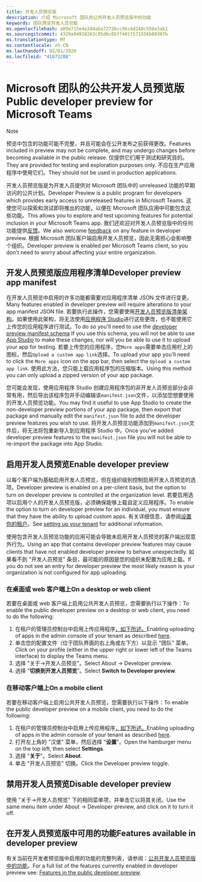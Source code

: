 ```yaml
---
title: 开发人员预览版
description: 介绍 Microsoft 团队的公共开发人员预览版中的功能
keywords: 团队预览开发人员功能
ms.openlocfilehash: a09e715e4e2d4aba72726cc96c4d248c550a3ab1
ms.sourcegitcommit: 4329a94918263c85d6c65ff401f571556b80307b
ms.translationtype: MT
ms.contentlocale: zh-CN
ms.lasthandoff: 02/01/2020
ms.locfileid: "41673288"
---
```

# <a name="public-developer-preview-for-microsoft-teams"></a><span data-ttu-id="9d4b6-104">Microsoft 团队的公共开发人员预览版</span><span class="sxs-lookup"><span data-stu-id="9d4b6-104">Public developer preview for Microsoft Teams</span></span>

>[!NOTE]
><span data-ttu-id="9d4b6-105">预览中包含的功能可能不完整，并且可能会在公开发布之前获得更改。</span><span class="sxs-lookup"><span data-stu-id="9d4b6-105">Features included in preview may not be complete, and may undergo changes before becoming available in the public release.</span></span> <span data-ttu-id="9d4b6-106">仅提供它们用于测试和研究目的。</span><span class="sxs-lookup"><span data-stu-id="9d4b6-106">They are provided for testing and exploration purposes only.</span></span> <span data-ttu-id="9d4b6-107">不应在生产应用程序中使用它们。</span><span class="sxs-lookup"><span data-stu-id="9d4b6-107">They should not be used in production applications.</span></span>

<span data-ttu-id="9d4b6-108">开发人员预览版是为开发人员提供对 Microsoft 团队中的 unreleased 功能的早期访问的公共计划。</span><span class="sxs-lookup"><span data-stu-id="9d4b6-108">Developer Preview is a public program for developers which provides early access to unreleased features in Microsoft Teams.</span></span> <span data-ttu-id="9d4b6-109">这使您可以探索和测试即将推出的功能，以便在 Microsoft 团队应用中可能包含这些功能。</span><span class="sxs-lookup"><span data-stu-id="9d4b6-109">This allows you to explore and test upcoming features for potential inclusion in your Microsoft Teams app.</span></span> <span data-ttu-id="9d4b6-110">我们还欢迎对开发人员预览版中的任何功能提供[反馈](~/feedback.md)。</span><span class="sxs-lookup"><span data-stu-id="9d4b6-110">We also welcome [feedback](~/feedback.md) on any feature in developer preview.</span></span> <span data-ttu-id="9d4b6-111">根据 Microsoft 团队客户端启用开发人员预览，因此无需担心会影响整个组织。</span><span class="sxs-lookup"><span data-stu-id="9d4b6-111">Developer preview is enabled per Microsoft Teams client, so you don't need to worry about affecting your entire organization.</span></span>

## <a name="developer-preview-app-manifest"></a><span data-ttu-id="9d4b6-112">开发人员预览版应用程序清单</span><span class="sxs-lookup"><span data-stu-id="9d4b6-112">Developer preview app manifest</span></span>

<span data-ttu-id="9d4b6-113">在开发人员预览中启用的许多功能都需要对应用程序清单 JSON 文件进行变更。</span><span class="sxs-lookup"><span data-stu-id="9d4b6-113">Many features enabled in developer preview will require alterations to your app manifest JSON file.</span></span> <span data-ttu-id="9d4b6-114">若要执行此操作，您需要使用[开发人员预览版清单架构](~/resources/schema/manifest-schema-dev-preview.md)。如果使用此架构，将无法使用[应用程序 Studio](~/concepts/build-and-test/app-studio-overview.md)进行这些更改，也不能使用它上传您的应用程序进行测试。</span><span class="sxs-lookup"><span data-stu-id="9d4b6-114">To do so you'll need to use the [developer preview manifest schema](~/resources/schema/manifest-schema-dev-preview.md) If you use this schema, you will not be able to use [App Studio](~/concepts/build-and-test/app-studio-overview.md) to make these changes, nor will you be able to use it to upload your app for testing.</span></span> <span data-ttu-id="9d4b6-115">若要上传您的应用程序，您`More apps`需要单击应用栏上的图标，然后`Upload a custom app link`选择。</span><span class="sxs-lookup"><span data-stu-id="9d4b6-115">To upload your app you'll need to click the `More apps` icon on the app bar, then select the `Upload a custom app link`.</span></span> <span data-ttu-id="9d4b6-116">使用此方法，您只能上载应用程序包的压缩版本。</span><span class="sxs-lookup"><span data-stu-id="9d4b6-116">Using this method you can only upload a zipped version of your app package.</span></span>

<span data-ttu-id="9d4b6-117">您可能会发现，使用应用程序 Studio 创建应用程序包的非开发人员预览部分会非常有用，然后导出该程序包并手动编辑该`manifest.json`文件，以添加您想要使用的开发人员预览功能。</span><span class="sxs-lookup"><span data-stu-id="9d4b6-117">You may find it useful to use App Studio to create the non-developer preview portions of your app package, then export that package and manually edit the `manifest.json` file to add the developer preview features you wish to use.</span></span> <span data-ttu-id="9d4b6-118">将开发人员预览功能添加到`manifest.json`文件后，将无法将包重新导入到应用程序 Studio 中。</span><span class="sxs-lookup"><span data-stu-id="9d4b6-118">Once you've added developer preview features to the `manifest.json` file you will not be able to re-import the package into App Studio.</span></span>

## <a name="enable-developer-preview"></a><span data-ttu-id="9d4b6-119">启用开发人员预览</span><span class="sxs-lookup"><span data-stu-id="9d4b6-119">Enable developer preview</span></span>

<span data-ttu-id="9d4b6-120">以每个客户端为基础启用开发人员预览，但在组织级别控制启用开发人员预览的选项。</span><span class="sxs-lookup"><span data-stu-id="9d4b6-120">Developer preview is enabled on a per-client basis, but the option to turn on developer preview is controlled at the organization level.</span></span> <span data-ttu-id="9d4b6-121">若要启用选项以启用个人的开发人员预览版，必须确保能够上载自定义应用程序。</span><span class="sxs-lookup"><span data-stu-id="9d4b6-121">To enable the option to turn on developer preview for an individual, you must ensure that they have the ability to upload custom apps.</span></span> <span data-ttu-id="9d4b6-122">有关详细信息，请参阅[设置你的租户](~/concepts/build-and-test/prepare-your-o365-tenant.md)。</span><span class="sxs-lookup"><span data-stu-id="9d4b6-122">See [setting up your tenant](~/concepts/build-and-test/prepare-your-o365-tenant.md) for additional information.</span></span>

<span data-ttu-id="9d4b6-123">使用包含开发人员预览功能的应用可能会导致未启用开发人员预览的客户端出现意外行为。</span><span class="sxs-lookup"><span data-stu-id="9d4b6-123">Using an app that contains developer preview features may cause clients that have not enabled developer preview to behave unexpectedly.</span></span> <span data-ttu-id="9d4b6-124">如果看不到 "开发人员预览" 条目，最可能的原因是您的组织未配置为应用上载。</span><span class="sxs-lookup"><span data-stu-id="9d4b6-124">If you do not see an entry for developer preview the most likely reason is your organization is not configured for app uploading.</span></span>

### <a name="on-a-desktop-or-web-client"></a><span data-ttu-id="9d4b6-125">在桌面或 web 客户端上</span><span class="sxs-lookup"><span data-stu-id="9d4b6-125">On a desktop or web client</span></span>

<span data-ttu-id="9d4b6-126">若要在桌面或 web 客户端上启用公共开发人员预览，您需要执行以下操作：</span><span class="sxs-lookup"><span data-stu-id="9d4b6-126">To enable the public developer preview on a desktop or web client, you need to do the following:</span></span>

1. <span data-ttu-id="9d4b6-127">在租户的管理员控制台中启用上传应用程序[，如下所述。](~/concepts/build-and-test/prepare-your-o365-tenant.md)</span><span class="sxs-lookup"><span data-stu-id="9d4b6-127">Enabling uploading of apps in the admin console of your tenant as described [here](~/concepts/build-and-test/prepare-your-o365-tenant.md).</span></span>
1. <span data-ttu-id="9d4b6-128">单击您的配置文件（位于团队界面的右上角或左下方）以显示 "团队" 菜单。</span><span class="sxs-lookup"><span data-stu-id="9d4b6-128">Click on your profile (either in the upper right or lower left of the Teams interface) to display the Teams menu.</span></span>
1. <span data-ttu-id="9d4b6-129">选择 "关于→开发人员预览"。</span><span class="sxs-lookup"><span data-stu-id="9d4b6-129">Select About → Developer preview.</span></span>
1. <span data-ttu-id="9d4b6-130">选择 "**切换到开发人员预览**"。</span><span class="sxs-lookup"><span data-stu-id="9d4b6-130">Select **Switch to Developer preview**.</span></span>

### <a name="on-a-mobile-client"></a><span data-ttu-id="9d4b6-131">在移动客户端上</span><span class="sxs-lookup"><span data-stu-id="9d4b6-131">On a mobile client</span></span>

<span data-ttu-id="9d4b6-132">若要在移动客户端上启用公共开发人员预览，您需要执行以下操作：</span><span class="sxs-lookup"><span data-stu-id="9d4b6-132">To enable the public developer preview on a mobile client, you need to do the following:</span></span>

1. <span data-ttu-id="9d4b6-133">在租户的管理员控制台中启用上传应用程序[，如下所述。](~/concepts/build-and-test/prepare-your-o365-tenant.md)</span><span class="sxs-lookup"><span data-stu-id="9d4b6-133">Enabling uploading of apps in the admin console of your tenant as described [here](~/concepts/build-and-test/prepare-your-o365-tenant.md).</span></span>
1. <span data-ttu-id="9d4b6-134">打开左上角的 "汉堡" 菜单，然后选择 "**设置**"。</span><span class="sxs-lookup"><span data-stu-id="9d4b6-134">Open the hamburger menu on the top left, then select **Settings**.</span></span>
1. <span data-ttu-id="9d4b6-135">选择 "**关于**"。</span><span class="sxs-lookup"><span data-stu-id="9d4b6-135">Select **About**.</span></span>
1. <span data-ttu-id="9d4b6-136">单击 "开发人员预览" 切换。</span><span class="sxs-lookup"><span data-stu-id="9d4b6-136">Click the Developer preview toggle.</span></span>

## <a name="disable-developer-preview"></a><span data-ttu-id="9d4b6-137">禁用开发人员预览</span><span class="sxs-lookup"><span data-stu-id="9d4b6-137">Disable developer preview</span></span>

<span data-ttu-id="9d4b6-138">使用 "关于→开发人员预览" 下的相同菜单项，并单击它以将其关闭。</span><span class="sxs-lookup"><span data-stu-id="9d4b6-138">Use the same menu item under About → Developer preview, and click on it to turn it off.</span></span>

## <a name="features-available-in-developer-preview"></a><span data-ttu-id="9d4b6-139">在开发人员预览版中可用的功能</span><span class="sxs-lookup"><span data-stu-id="9d4b6-139">Features available in developer preview</span></span>

<span data-ttu-id="9d4b6-140">有关当前在开发者预览版中启用的功能的完整列表，请参阅：[公共开发人员预览版中的功能](../../resources/dev-preview/developer-preview-features.md)。</span><span class="sxs-lookup"><span data-stu-id="9d4b6-140">For a full list of the features currently enabled in developer preview see: [Features in the public developer preview](../../resources/dev-preview/developer-preview-features.md).</span></span>

